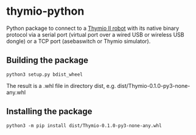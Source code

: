 # thymio-python

Python package to connect to a [Thymio II robot](https://thymio.org)
with its native binary protocol via a serial port (virtual port over
a wired USB or wireless USB dongle) or a TCP port (asebaswitch or Thymio
simulator).

## Building the package

```
python3 setup.py bdist_wheel
```

The result is a .whl file in directory dist, e.g.
dist/Thymio-0.1.0-py3-none-any.whl

## Installing the package

```
python3 -m pip install dist/Thymio-0.1.0-py3-none-any.whl
```
